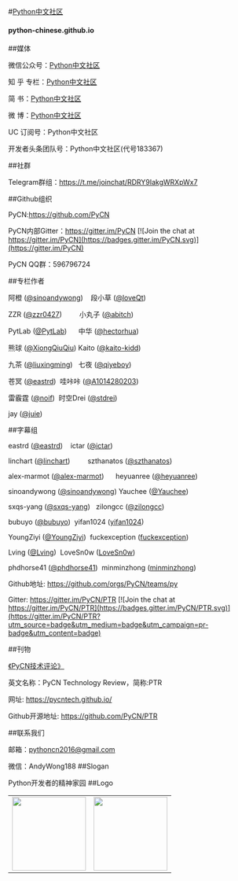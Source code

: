 #[Python中文社区](https://python-chinese.github.io/)
#### python-chinese.github.io

##媒体

微信公众号：[Python中文社区](https://github.com/python-chinese/python-chinese.github.io/blob/master/images/logo2.jpg)

知 乎 专栏：[Python中文社区](https://zhuanlan.zhihu.com/zimei)

简          书：[Python中文社区](http://www.jianshu.com/users/b54fa5490d25)

微          博：[Python中文社区](http://weibo.com/xibeifusi)

UC 订阅号：Python中文社区

开发者头条团队号：Python中文社区(代号183367)

##社群

Telegram群组：https://t.me/joinchat/RDRY9IakgWRXpWx7

##Github组织

PyCN:https://github.com/PyCN 

PyCN内部Gitter：https://gitter.im/PyCN [![Join the chat at https://gitter.im/PyCN](https://badges.gitter.im/PyCN.svg)](https://gitter.im/PyCN)

PyCN QQ群：596796724

##专栏作者

<p>阿橙 (<a href="https://github.com/sinoandywong" class="user-mention">@sinoandywong</a>)&nbsp;&nbsp;&nbsp; 段小草 (<a href="https://github.com/loveQt" class="user-mention">@loveQt</a>)</p>
<p>ZZR (<a href="https://github.com/zzr0427" class="user-mention">@zzr0427</a>) &nbsp;&nbsp;&nbsp;&nbsp;&nbsp;&nbsp;&nbsp;&nbsp;小丸子 (<a href="https://github.com/abitch" class="user-mention">@abitch</a>)</p>
<p>PytLab (<a href="https://github.com/PytLab" class="user-mention">@PytLab</a>)&nbsp;&nbsp;&nbsp;&nbsp;&nbsp; 中华 (<a href="https://github.com/hectorhua" class="user-mention">@hectorhua</a>)</p>
<p>熊球 (<a href="https://github.com/XiongQiuQiu" class="user-mention">@XiongQiuQiu</a>)&nbsp;Kaito (<a href="https://github.com/kaito-kidd" class="user-mention">@kaito-kidd</a>)</p>
<p>九茶 (<a href="https://github.com/liuxingming" class="user-mention">@liuxingming</a>)&nbsp;&nbsp;&nbsp;七夜 (<a href="https://github.com/qiyeboy" class="user-mention">@qiyeboy</a>)</p>
<p>苍冥 (<a href="https://github.com/eastrd" class="user-mention">@eastrd</a>)&nbsp;&nbsp;哇咔咔 (<a href="https://github.com/A1014280203" class="user-mention">@A1014280203</a>)</p>
<p>雷霰霆 (<a href="https://github.com/noif" class="user-mention">@noif</a>)&nbsp;&nbsp;时空Drei (<a href="https://github.com/stdrei" class="user-mention">@stdrei</a>)</p>
<p>jay (<a href="https://github.com/juie" class="user-mention">@juie</a>)</p>

##字幕组

<p>eastrd (<a href="https://github.com/eastrd" class="user-mention">@eastrd</a>)&nbsp;&nbsp;&nbsp; ictar (<a href="https://github.com/ictar" class="user-mention">@ictar</a>)</p>
<p>linchart (<a href="https://github.com/linchart" class="user-mention">@linchart</a>) &nbsp;&nbsp;&nbsp;&nbsp;&nbsp;&nbsp;&nbsp;&nbsp;szthanatos (<a href="https://github.com/szthanatos" class="user-mention">@szthanatos</a>)</p>
<p>alex-marmot (<a href="https://github.com/alex-marmot" class="user-mention">@alex-marmot</a>)&nbsp;&nbsp;&nbsp;&nbsp;&nbsp; heyuanree (<a href="https://github.com/heyuanree" class="user-mention">@heyuanree</a>)</p>
<p>sinoandywong (<a href="https://github.com/sinoandywong" class="user-mention">@sinoandywong</a>)&nbsp;Yauchee (<a href="https://github.com/Yauchee" class="user-mention">@Yauchee</a>)</p>
<p>sxqs-yang (<a href="https://github.com/sxqs-yang" class="user-mention">@sxqs-yang</a>)&nbsp;&nbsp;&nbsp;zilongcc (<a href="https://github.com/zilongcc" class="user-mention">@zilongcc</a>)</p>
<p>bubuyo (<a href="https://github.com/bubuyo" class="user-mention">@bubuyo</a>)&nbsp;&nbsp;yifan1024 (<a href="https://github.com/yifan1024" class="user-mention">yifan1024</a>)</p>
<p>YoungZiyi (<a href="https://github.com/YoungZiyi" class="user-mention">@YoungZiyi</a>)&nbsp;&nbsp;fuckexception (<a href="https://github.com/fuckexception" class="user-mention">fuckexception</a>)</p>
<p>Lving (<a href="https://github.com/Lving" class="user-mention">@Lving</a>)&nbsp;&nbsp;LoveSn0w (<a href="https://github.com/LoveSn0w" class="user-mention">LoveSn0w</a>)</p>
<p>phdhorse41 (<a href="https://github.com/phdhorse41" class="user-mention">@phdhorse41</a>)&nbsp;&nbsp;minminzhong (<a href="https://github.com/minminzhong" class="user-mention">minminzhong</a>)</p>


  Github地址: https://github.com/orgs/PyCN/teams/py

  Gitter: https://gitter.im/PyCN/PTR [![Join the chat at https://gitter.im/PyCN/PTR](https://badges.gitter.im/PyCN/PTR.svg)](https://gitter.im/PyCN/PTR?utm_source=badge&utm_medium=badge&utm_campaign=pr-badge&utm_content=badge)

##刊物

[《PyCN技术评论》](https://pycntech.github.io/)

  英文名称：PyCN Technology Review，简称:PTR

  网址: https://pycntech.github.io/

  Github开源地址: https://github.com/PyCN/PTR

##联系我们

邮箱：pythoncn2016@gmail.com

微信：AndyWong188
##Slogan

Python开发者的精神家园
##Logo
<table style="border:0"><tr>
<td style="border:0"><img src="images/logo1.png" width=150 height=150 ></td>
<td style="border:0"><img src="images/logo2.jpg" width=150 height=150 ></td>
</tr></table>

